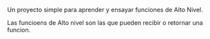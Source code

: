 Un proyecto simple para aprender y ensayar funciones de Alto Nivel.

Las funcioens de Alto nivel son las que pueden recibir o retornar una funcion.
